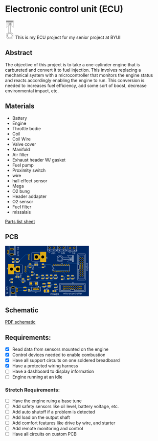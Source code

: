 # Electronic control unit (ECU)
![Image of pistion](Images/piston_sm.png)
This is my ECU project for my senior project at BYUI

## Abstract
The objective of this project is to take a one-cylinder engine that is carbureted and convert it to fuel injection. This involves replacing a mechanical system with a microcontroller that monitors the engine status and reacts accordingly enabling the engine to run. This conversion is needed to increases fuel efficiency, add some sort of boost, decrease environmental impact, etc.

## Materials
* Battery 
* Engine
* Throttle bodie
* Coil
* Coil Wire
* Valve cover
* Manifold
* Air filter
* Exhaust header W/ gasket
* Fuel pump
* Proximity switch
* wire
* hall effect sensor
* Mega
* O2 bung 
* Header addapter
* O2 sensor
* Fuel filter
* missalais

[Parts list sheet](parts/sinor%20project.csv)

## PCB
![PCB Image](PCB%20%26%20schematic/PCB.PNG)

## Schematic
[PDF schematic](PCB%20%26%20schematic/Schematic_ECUs_2020-06-15_18-41-38.pdf)

## Requirements:
 - [x] 	Read data from sensors mounted on the engine
 - [x] 	Control devices needed to enable combustion
 - [x] 	Have all support circuits on one soldered breadboard
 - [x] 	Have a protected wiring harness
 - [ ] 	Have a dashboard to display information
 - [ ] 	Engine running at an idle
### Stretch Requirements:
 - [ ]	Have the engine ruing a base tune 
 - [ ]	Add safety sensors like oil level, battery voltage, etc.
 - [ ]	Add auto shutoff if a problem is detected
 - [ ]	Add load on the output shaft
 - [ ]	Add comfort features like drive by wire, and starter
 - [ ]	Add remote monitoring and control
 - [ ]   Have all circuits on custom PCB
